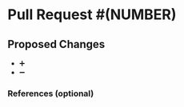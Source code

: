 # Pull Request \#(NUMBER)

## Proposed Changes
<!-- Provide a concise description of the proposed changes -->
<!-- Use :heavy_plus_sign: for addtions, :heavy_minus_sign: for deletions -->
<!-- Additions are listed before deletions -->

- :heavy_plus_sign:
- :heavy_minus_sign:

### References (optional)
<!-- If this PR is related to an issue or task, reference it here (e.g. closes #1) -->